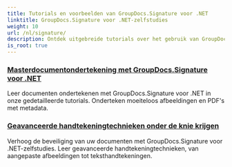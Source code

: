 ```yaml
---
title: Tutorials en voorbeelden van GroupDocs.Signature voor .NET
linktitle: GroupDocs.Signature voor .NET-zelfstudies
weight: 10
url: /nl/signature/
description: Ontdek uitgebreide tutorials over het gebruik van GroupDocs.Signature voor .NET. Leer hoe u digitale handtekeningen implementeert, workflows aanpast en de beveiliging van documenten verbetert met duidelijke, stapsgewijze handleidingen.
is_root: true
---
```

### [Masterdocumentondertekening met GroupDocs.Signature voor .NET](./master-document-signing/)
Leer documenten ondertekenen met GroupDocs.Signature voor .NET in onze gedetailleerde tutorials. Onderteken moeiteloos afbeeldingen en PDF's met metadata.
### [Geavanceerde handtekeningtechnieken onder de knie krijgen](./master-advanced-sign-techniques/)
Verhoog de beveiliging van uw documenten met GroupDocs.Signature voor .NET-zelfstudies. Leer geavanceerde handtekeningtechnieken, van aangepaste afbeeldingen tot teksthandtekeningen.